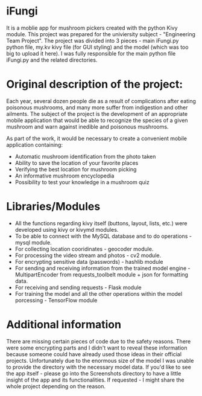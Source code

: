 # iFungi

It is a moblie app for mushroom pickers created with the python Kivy module. This project was prepared for the univiersity subject - "Engineering Team Project". The project was divided into 3 pieces - main iFungi.py python file, my.kv kivy file (for GUI styling) and the model (which was too big to upload it here). I was fully responsible for the main python file iFungi.py and the related directories.

# Original description of the project:

Each year, several dozen people die as a result of complications after eating poisonous mushrooms, and many more suffer from indigestion and other ailments. The subject of the project is the development of an appropriate mobile application that would be able to recognize the species of a given mushroom and warn against inedible and poisonous mushrooms.

As part of the work, it would be necessary to create a convenient mobile application containing:

- Automatic mushroom identification from the photo taken
- Ability to save the location of your favorite places
- Verifying the best location for mushroom picking
- An informative mushroom encyclopedia
- Possibility to test your knowledge in a mushroom quiz

# Libraries/Modules

- All the functions regarding kivy itself (buttons, layout, lists, etc.) were developed using kivy or kivymd modules. 
- To be able to connect with the MySQL database and to do operations - mysql module. 
- For collecting location cooridinates - geocoder module. 
- For processing the video stream and photos - cv2 module.
- For encrypting sensitive data (passwords) - hashlib module
- For sending and receiving information from the trained model engine - MultipartEncoder from requests_toolbelt module + json for formatting data.
- For receiving and sending requests - Flask module
- For training the model and all the other operations within the model porcessing - TensorFlow module

# Additional information

There are missing certain pieces of code due to the safety reasons. There were some encrypting parts and I didn't want to reveal these information because someone could have already used those ideas in their official projects. Unfortunately due to the enormous size of the model I was unable to provide the directory with the necessary model data. If you'd like to see the app itself - please go into the Screenshots directory to have a little insight of the app and its functionalities. If requested - I might share the whole project depending on the reason.
